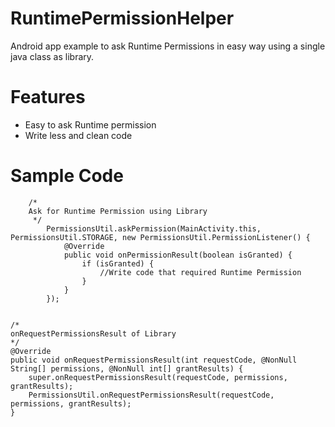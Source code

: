 # RuntimePermissionHelper
Android app example to ask Runtime Permissions in easy way using a single java class as library.

# Features
- Easy to ask Runtime permission
- Write less and clean code


# Sample Code

        /*
        Ask for Runtime Permission using Library
         */
            PermissionsUtil.askPermission(MainActivity.this, PermissionsUtil.STORAGE, new PermissionsUtil.PermissionListener() {
                @Override
                public void onPermissionResult(boolean isGranted) {
                    if (isGranted) {
                        //Write code that required Runtime Permission
                    }
                }
            });

    
    /*
    onRequestPermissionsResult of Library
    */
    @Override
    public void onRequestPermissionsResult(int requestCode, @NonNull String[] permissions, @NonNull int[] grantResults) {
        super.onRequestPermissionsResult(requestCode, permissions, grantResults);
        PermissionsUtil.onRequestPermissionsResult(requestCode, permissions, grantResults);
    }

